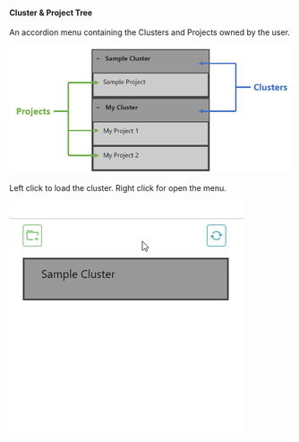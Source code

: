 #### Cluster & Project Tree

An accordion menu containing the Clusters and Projects owned by the user.

![](TreeImage.png)

Left click to load the cluster. Right click for open the menu.

![](accordionMenu.gif)